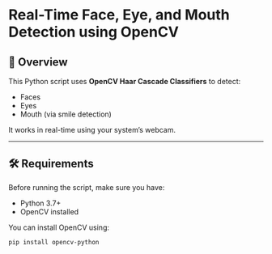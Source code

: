 # Real-Time Face, Eye, and Mouth Detection using OpenCV

## 📌 Overview
This Python script uses **OpenCV Haar Cascade Classifiers** to detect:
- Faces
- Eyes
- Mouth (via smile detection)

It works in real-time using your system’s webcam.

---

## 🛠 Requirements
Before running the script, make sure you have:
- Python 3.7+
- OpenCV installed

You can install OpenCV using:
```bash
pip install opencv-python
